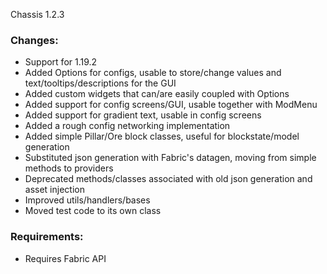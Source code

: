 Chassis 1.2.3

### Changes:
- Support for 1.19.2  
- Added Options for configs, usable to store/change values and text/tooltips/descriptions for the GUI  
- Added custom widgets that can/are easily coupled with Options  
- Added support for config screens/GUI, usable together with ModMenu  
- Added support for gradient text, usable in config screens  
- Added a rough config networking implementation  
- Added simple Pillar/Ore block classes, useful for blockstate/model generation  
- Substituted json generation with Fabric's datagen, moving from simple methods to providers  
- Deprecated methods/classes associated with old json generation and asset injection  
- Improved utils/handlers/bases  
- Moved test code to its own class  

### Requirements:
- Requires Fabric API